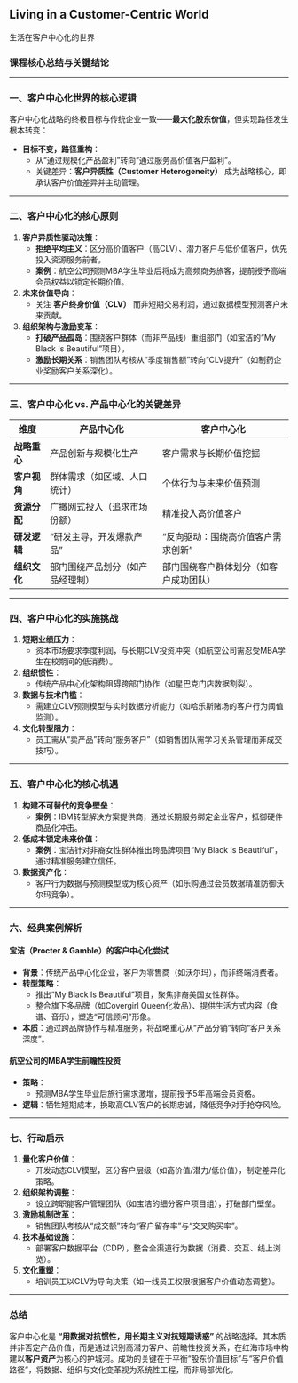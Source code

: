## Living in a Customer-Centric World

生活在客户中心化的世界

### 课程核心总结与关键结论

---

### 一、客户中心化世界的核心逻辑  
客户中心化战略的终极目标与传统企业一致——**最大化股东价值**，但实现路径发生根本转变：  
- **目标不变，路径重构**：  
  - 从“通过规模化产品盈利”转向“通过服务高价值客户盈利”。  
  - 关键差异：**客户异质性（Customer Heterogeneity）** 成为战略核心，即承认客户价值差异并主动管理。

---

### 二、客户中心化的核心原则  
1. **客户异质性驱动决策**：  
   - **拒绝平均主义**：区分高价值客户（高CLV）、潜力客户与低价值客户，优先投入资源服务前者。  
   - **案例**：航空公司预测MBA学生毕业后将成为高频商务旅客，提前授予高端会员权益以锁定长期价值。  
2. **未来价值导向**：  
   - 关注 **客户终身价值（CLV）** 而非短期交易利润，通过数据模型预测客户未来贡献。  
3. **组织架构与激励变革**：  
   - **打破产品孤岛**：围绕客户群体（而非产品线）重组部门（如宝洁的“My Black Is Beautiful”项目）。  
   - **激励长期关系**：销售团队考核从“季度销售额”转向“CLV提升”（如制药企业奖励客户关系深化）。  

---

### 三、客户中心化 vs. 产品中心化的关键差异  
| **维度**               | **产品中心化**                          | **客户中心化**                          |
|------------------------|---------------------------------------|---------------------------------------|
| **战略重心**            | 产品创新与规模化生产                     | 客户需求与长期价值挖掘                  |
| **客户视角**            | 群体需求（如区域、人口统计）               | 个体行为与未来价值预测              |
| **资源分配**            | 广撒网式投入（追求市场份额）               | 精准投入高价值客户                      |
| **研发逻辑**            | “研发主导，开发爆款产品”                | “反向驱动：围绕高价值客户需求创新”      |
| **组织文化**            | 部门围绕产品划分（如产品经理制）           | 部门围绕客户群体划分（如客户成功团队）  |

---

### 四、客户中心化的实施挑战  
1. **短期业绩压力**：  
   - 资本市场要求季度利润，与长期CLV投资冲突（如航空公司需忍受MBA学生在校期间的低消费）。  
2. **组织惯性**：  
   - 传统产品中心化架构阻碍跨部门协作（如星巴克门店数据割裂）。  
3. **数据与技术门槛**：  
   - 需建立CLV预测模型与实时数据分析能力（如哈乐斯赌场的客户行为阈值监测）。  
4. **文化转型阻力**：  
   - 员工需从“卖产品”转向“服务客户”（如销售团队需学习关系管理而非成交技巧）。  

---

### 五、客户中心化的核心机遇  
1. **构建不可替代的竞争壁垒**：  
   - **案例**：IBM转型解决方案提供商，通过长期服务绑定企业客户，抵御硬件商品化冲击。  
2. **低成本锁定未来价值**：  
   - **案例**：宝洁针对非裔女性群体推出跨品牌项目“My Black Is Beautiful”，通过精准服务建立信任。  
3. **数据资产化**：  
   - 客户行为数据与预测模型成为核心资产（如乐购通过会员数据精准防御沃尔玛竞争）。  

---

### 六、经典案例解析  
#### **宝洁（Procter & Gamble）的客户中心化尝试**  
- **背景**：传统产品中心化企业，客户为零售商（如沃尔玛），而非终端消费者。  
- **转型策略**：  
  - 推出“My Black Is Beautiful”项目，聚焦非裔美国女性群体。  
  - 整合旗下多品牌（如Covergirl Queen化妆品）、提供生活方式内容（食谱、音乐），塑造“可信顾问”形象。  
- **本质**：通过跨品牌协作与精准服务，将战略重心从“产品分销”转向“客户关系深度”。  

#### 航空公司的MBA学生前瞻性投资  
- **策略**：  
  - 预测MBA学生毕业后旅行需求激增，提前授予5年高端会员资格。  
- **逻辑**：牺牲短期成本，换取高CLV客户的长期忠诚，降低竞争对手抢夺风险。  

---

### 七、行动启示 
1. **量化客户价值**：  
   - 开发动态CLV模型，区分客户层级（如高价值/潜力/低价值），制定差异化策略。  
2. **组织架构调整**：  
   - 设立跨职能客户管理团队（如宝洁的细分客户项目组），打破部门壁垒。  
3. **激励机制改革**：  
   - 销售团队考核从“成交额”转向“客户留存率”与“交叉购买率”。  
4. **技术基础设施**：  
   - 部署客户数据平台（CDP），整合全渠道行为数据（消费、交互、线上浏览）。  
5. **文化重塑**：  
   - 培训员工以CLV为导向决策（如一线员工权限根据客户价值动态调整）。  

---

### 总结 
客户中心化是 **“用数据对抗惯性，用长期主义对抗短期诱惑”** 的战略选择。其本质并非否定产品价值，而是通过识别高潜力客户、前瞻性投资关系，在红海市场中构建以**客户资产**为核心的护城河。成功的关键在于平衡“股东价值目标”与“客户价值路径”，将数据、组织与文化变革视为系统性工程，而非局部优化。